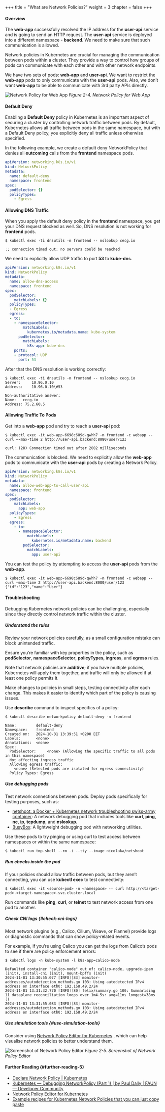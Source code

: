 +++
title = "What are Network Policies?"
weight = 3
chapter = false
+++

#### Overview

The **web-app** successfully resolved the IP address for the **user-api** service and is going to send an HTTP request. The **user-api** service is deployed into a different namespace - **backend**. We need to make sure that such communication is allowed.

Network policies in Kubernetes are crucial for managing the communication between pods within a cluster. They provide a way to control how groups of pods can communicate with each other and with other network endpoints.

We have two sets of pods: **web-app** and **user-api**. We want to restrict the **web-app** pods to only communicate with the **user-api** pods. Also, we don’t want **web-app** to be able to communicate with 3rd party APIs directly.

![Network Policy for Web App](/images/loar/2-4.png)
_Figure 2-4. Network Policy for Web App_


#### Default Deny

Enabling a **Default Deny** policy in Kubernetes is an important aspect of securing a cluster by controlling network traffic between pods. By default, Kubernetes allows all traffic between pods in the same namespace, but with a Default Deny policy, you explicitly deny all traffic unless otherwise specified.

In the following example, we create a default deny NetworkPolicy that denies all **outcoming** calls from the **frontend** namespace pods.

```yaml
apiVersion: networking.k8s.io/v1
kind: NetworkPolicy
metadata:
  name: default-deny
  namespace: frontend
spec:
  podSelector: {}
  policyTypes:
    - Egress
```

#### Allowing DNS Traffic

When you apply the default deny policy in the **frontend** namespace, you get your DNS request blocked as well. So, DNS resolution is not working for **frontend** pods.

```
$ kubectl exec -ti dnsutils -n frontend -- nslookup cecg.io  

;; connection timed out; no servers could be reached
```

We need to explicitly allow UDP traffic to port **53** to **kube-dns**. 

```yaml
apiVersion: networking.k8s.io/v1
kind: NetworkPolicy
metadata:
  name: allow-dns-access
  namespace: frontend
spec:
  podSelector:
    matchLabels: {}
  policyTypes:
  - Egress
  egress:
  - to:
    - namespaceSelector:
        matchLabels:
          kubernetes.io/metadata.name: kube-system
      podSelector:
        matchLabels:
          k8s-app: kube-dns
    ports:
    - protocol: UDP
      port: 53
```

After that the DNS resolution is working correctly:

```
$ kubectl exec -ti dnsutils -n frontend -- nslookup cecg.io  
Server:		10.96.0.10  
Address:	10.96.0.10\#53

Non-authoritative answer:  
Name:	cecg.io  
Address: 75.2.60.5
```

#### Allowing Traffic To Pods

Get into a **web-app** pod and try to reach a **user-api** pod:

```
$ kubectl exec -it web-app-6698c689d-qwhh7 -n frontend -c webapp -- curl –-max-time 2 http://user-api.backend:8080/user/123  

curl: (28) Connection timed out after 2002 milliseconds
```

The communication is blocked. We need to explicitly allow the **web-app** pods to communicate with the **user-api** pods by creating a Network Policy.

```yaml
apiVersion: networking.k8s.io/v1
kind: NetworkPolicy
metadata:
  name: allow-web-app-to-call-user-api
  namespace: frontend
spec:
  podSelector:
    matchLabels:
      app: web-app
  policyTypes:
    - Egress
  egress:
    - to:
      - namespaceSelector:
          matchLabels:
            kubernetes.io/metadata.name: backend 
        podSelector:
          matchLabels:
            app: user-api
```

You can test the policy by attempting to access the **user-api** pods from the **web-app**.

```
$ kubectl exec -it web-app-6698c689d-qwhh7 -n frontend -c webapp -- curl –max-time 2 http://user-api.backend:8080/user/123  
{"id":"123","name":"User"}
```

#### Troubleshooting

Debugging Kubernetes network policies can be challenging, especially since they directly control network traffic within the cluster.

##### Understand the rules

Review your network policies carefully, as a small configuration mistake can block unintended traffic.

Ensure you’re familiar with key properties in the policy, such as **podSelector**, **namespaceSelector**, **policyTypes**, **ingress**, and **egress** rules.

Note that network policies are **additive**; if you have multiple policies, Kubernetes will apply them together, and traffic will only be allowed if at least one policy permits it.

Make changes to policies in small steps, testing connectivity after each change. This makes it easier to identify which part of the policy is causing issues.

Use **describe** command to inspect specifics of a policy:

```
$ kubectl describe networkpolicy default-deny -n frontend

Name:         default-deny
Namespace:    frontend
Created on:   2024-10-31 13:39:51 +0200 EET
Labels:       <none>
Annotations:  <none>
Spec:
  PodSelector:     <none> (Allowing the specific traffic to all pods in this namespace)
  Not affecting ingress traffic
  Allowing egress traffic:
    <none> (Selected pods are isolated for egress connectivity)
  Policy Types: Egress
```

##### Use debugging pods

Test network connections between pods. Deploy pods specifically for testing purposes, such as:

- [netshoot: a Docker + Kubernetes network troubleshooting swiss-army container](https://github.com/nicolaka/netshoot): A network debugging pod that includes tools like **curl**, **ping**, **nc**, **ip**, **tcpdump**, and **nslookup**.
- [BusyBox](https://busybox.net/): A lightweight debugging pod with networking utilities.

Use these pods to try pinging or using curl to test access between namespaces or within the same namespace:

```
$ kubectl run tmp-shell --rm -i --tty --image nicolaka/netshoot
```

##### Run checks inside the pod

If your policies should allow traffic between pods, but they aren’t connecting, you can use **kubectl exec** to test connectivity:

```
$ kubectl exec -it <source-pod> -n <namespace> -- curl http://<target-pod>.<target-namespace>.svc.cluster.local
```

Run commands like **ping**, **curl**, or **telnet** to test network access from one pod to another.

##### Check CNI logs {#check-cni-logs}

Most network plugins (e.g., Calico, Cilium, Weave, or Flannel) provide logs or diagnostic commands that can show policy-related events.

For example, if you’re using Calico you can get the logs from Calico’s pods to see if there are policy enforcement errors:

```
$ kubectl logs -n kube-system -l k8s-app=calico-node 

Defaulted container "calico-node" out of: calico-node, upgrade-ipam (init), install-cni (init), mount-bpffs (init)
2024-11-01 13:30:55.077 [INFO][83] monitor-addresses/autodetection_methods.go 103: Using autodetected IPv4 address on interface eth0: 192.168.49.2/24
2024-11-01 13:31:32.770 [INFO][80] felix/summary.go 100: Summarising 11 dataplane reconciliation loops over 1m4.5s: avg=11ms longest=38ms ()
2024-11-01 13:31:55.083 [INFO][83] monitor-addresses/autodetection_methods.go 103: Using autodetected IPv4 address on interface eth0: 192.168.49.2/24
```

##### Use simulation tools {#use-simulation-tools}

Consider using [Network Policy Editor for Kubernetes](https://editor.networkpolicy.io/) , which can help visualise network policies to better understand them.

![Screenshot of Network Policy Editor](/images/loar/2-5.png)
_Figure 2-5. Screenshot of Network Policy Editor_

#### Further Reading {#further-reading-5}

- [Declare Network Policy | Kubernetes](https://kubernetes.io/docs/tasks/administer-cluster/declare-network-policy/)
- [Kubernetes — Debugging NetworkPolicy (Part 1\) | by Paul Dally | FAUN — Developer Community](https://faun.pub/debugging-networkpolicy-part-1-249921cdba37)
- [Network Policy Editor for Kubernetes](https://editor.networkpolicy.io/)
- [Example recipes for Kubernetes Network Policies that you can just copy paste](https://github.com/ahmetb/kubernetes-network-policy-recipes) 